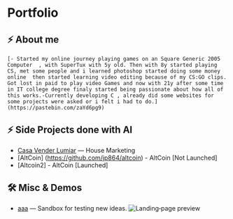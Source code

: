 # Portfolio



## ⚡ About me
    [- Started my online journey playing games on an Square Generic 2005 Computer  , with SuperTux with 5y old. Then with 8y started playing CS, met some people and i learned photoshop started doing some money online  then started learning video editing because of my CS:GO clips. Got lost in paid to play video Games and now with 21y after some time in IT college degree finaly started being passionate about how all of this works.-Currently developing C , already did some websites for some projects were asked or i felt i had to do.](https://pastebin.com/zaYd6pg9)


## ⚡ Side Projects done with AI
- [Casa Vender Lumiar](https://github.com/jp864/casa-vender-lumiar) — House Marketing
- [AltCoin] (https://github.com/jp864/altcoin) - AltCoin [Not Launched]
- [Altcoin2]                                   - AltCoin [Launched] 


## 🛠️ Misc & Demos
- [aaa](https://github.com/jp864/aaa) — Sandbox for testing new ideas.
![Landing‑page preview](./assets/new-landing-page-screenshot.png)
